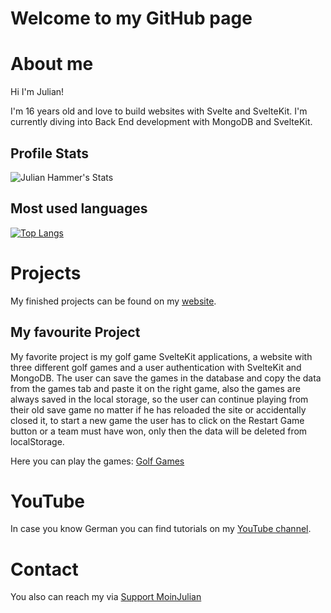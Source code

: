 # Welcome to my GitHub page

# About me

Hi I'm Julian!

I'm 16 years old and love to build websites with Svelte and SvelteKit. I'm currently diving into Back End development with MongoDB and SvelteKit.

## Profile Stats

![Julian Hammer's Stats](https://github-readme-stats.vercel.app/api?username=moinjulian\&show_icons=true\&theme=dark\&include_all_commits=true)

## Most used languages

[![Top Langs](https://github-readme-stats.vercel.app/api/top-langs/?username=moinjulian&theme=dark)](https://github.com/anuraghazra/github-readme-stats)

# Projects

My finished projects can be found on my [website](https://moinjulian.com).

## My favourite Project

My favorite project is my golf game SvelteKit applications, a website with three
different golf games and a user authentication with SvelteKit and MongoDB. The user can
save the games in the database and copy the data from the games tab and paste it on
the right game, also the games are always saved in the local storage, so the user can
continue playing from their old save game no matter if he has reloaded the site or
accidentally closed it, to start a new game the user has to click on the Restart Game
button or a team must have won, only then the data will be deleted from localStorage.

Here you can play the games: [Golf Games](https://golf.moinjulian.com)

# YouTube

In case you know German you can find tutorials on my [YouTube channel](https://www.youtube.com/@moinjulian).

# Contact

You also can reach my via [Support MoinJulian](support@moinjulian.com)
